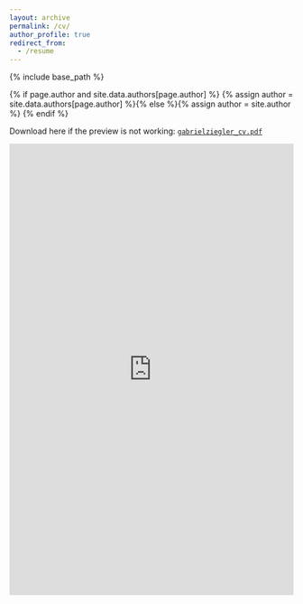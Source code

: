 ```yaml
---
layout: archive
permalink: /cv/
author_profile: true
redirect_from:
  - /resume
---
```


{% include base_path %}

{% if page.author and site.data.authors[page.author] %}
  {% assign author = site.data.authors[page.author] %}{% else %}{% assign author = site.author %}
{% endif %}

Download here if the preview is not working: [`gabrielziegler_cv.pdf`](https://docs.google.com/file/d/13uYG-0P_0hK2Xlnai7PtfsGqUgdVZvTp/preview)

<iframe src="https://docs.google.com/file/d/13uYG-0P_0hK2Xlnai7PtfsGqUgdVZvTp/preview" width="100%" height="800em" style="border:none;"></iframe>


